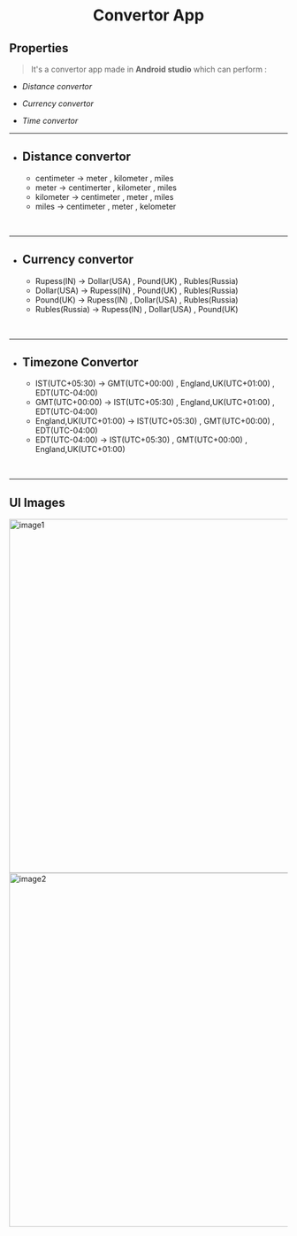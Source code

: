 <div align = "center">

# **Convertor App**

</div>

## Properties

> It's a convertor app made in **Android studio** which can perform :

* *Distance convertor*

* *Currency convertor*

* *Time convertor*

***

- ## Distance convertor
    - centimeter -> meter , kilometer , miles
    - meter -> centimerter , kilometer , miles
    - kilometer -> centimeter , meter , miles
    - miles -> centimeter , meter , kelometer

<br>

***

- ## Currency convertor
    - Rupess(IN) -> Dollar(USA) , Pound(UK) , Rubles(Russia)
    - Dollar(USA) -> Rupess(IN) , Pound(UK) , Rubles(Russia)
    - Pound(UK) -> Rupess(IN) , Dollar(USA) , Rubles(Russia)
    - Rubles(Russia) -> Rupess(IN) , Dollar(USA) , Pound(UK)

<br>

***

- ## Timezone Convertor 
    - IST(UTC+05:30) -> GMT(UTC+00:00) , England,UK(UTC+01:00) , EDT(UTC-04:00)
    - GMT(UTC+00:00) -> IST(UTC+05:30) , England,UK(UTC+01:00) , EDT(UTC-04:00)
    - England,UK(UTC+01:00) -> IST(UTC+05:30) , GMT(UTC+00:00) , EDT(UTC-04:00)
    - EDT(UTC-04:00) -> IST(UTC+05:30) , GMT(UTC+00:00) , England,UK(UTC+01:00)

<br>

***

## UI Images

<div>

<img src="https://i.imgur.com/V5JgUoQ.jpeg"  alt ="image1" width="640" >


<img src="https://imgur.com/M3QDkG0.jpeg"  alt ="image2" width="640" >

</div>



